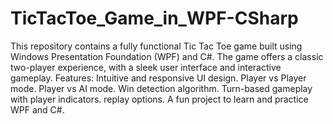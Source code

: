 # TicTacToe_Game_in_WPF-CSharp
This repository contains a fully functional Tic Tac Toe game built using Windows Presentation Foundation (WPF) and C#. The game offers a classic two-player experience, with a sleek user interface and interactive gameplay.
Features:
Intuitive and responsive UI design.
Player vs Player mode.
Player vs AI mode.
Win detection algorithm.
Turn-based gameplay with player indicators.
replay options.
A fun project to learn and practice WPF and C#.


